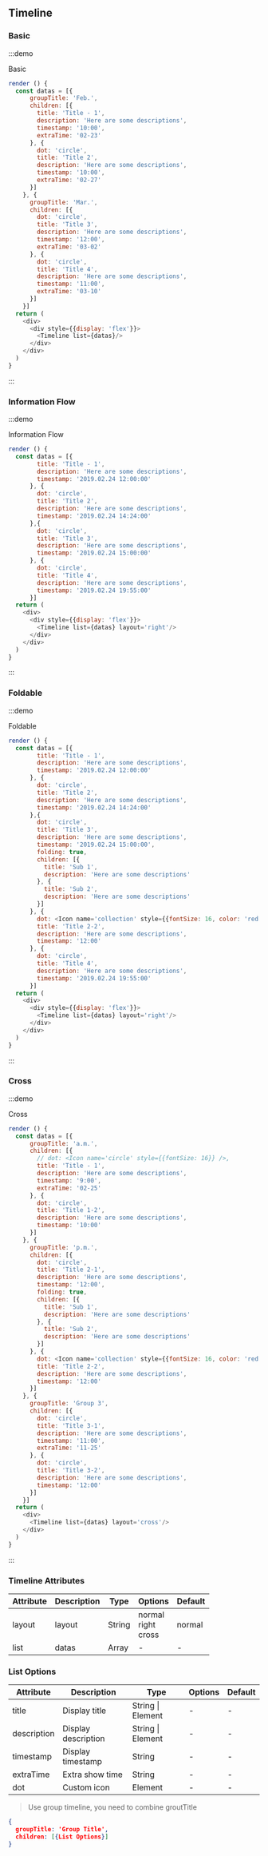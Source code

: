 ## Timeline

### Basic

:::demo

Basic

```js
render () {
  const datas = [{
      groupTitle: 'Feb.',
      children: [{
        title: 'Title - 1',
        description: 'Here are some descriptions',
        timestamp: '10:00',
        extraTime: '02-23'
      }, {
        dot: 'circle',
        title: 'Title 2',
        description: 'Here are some descriptions',
        timestamp: '10:00',
        extraTime: '02-27'
      }]
    }, {
      groupTitle: 'Mar.',
      children: [{
        dot: 'circle',
        title: 'Title 3',
        description: 'Here are some descriptions',
        timestamp: '12:00',
        extraTime: '03-02'
      }, {
        dot: 'circle',
        title: 'Title 4',
        description: 'Here are some descriptions',
        timestamp: '11:00',
        extraTime: '03-10'
      }]
    }]
  return (
    <div>
      <div style={{display: 'flex'}}>
        <Timeline list={datas}/>
      </div>
    </div>
  )
}
```

:::

### Information Flow

:::demo

Information Flow

```js
render () {
  const datas = [{
        title: 'Title - 1',
        description: 'Here are some descriptions',
        timestamp: '2019.02.24 12:00:00'
      }, {
        dot: 'circle',
        title: 'Title 2',
        description: 'Here are some descriptions',
        timestamp: '2019.02.24 14:24:00'
      },{
        dot: 'circle',
        title: 'Title 3',
        description: 'Here are some descriptions',
        timestamp: '2019.02.24 15:00:00'
      }, {
        dot: 'circle',
        title: 'Title 4',
        description: 'Here are some descriptions',
        timestamp: '2019.02.24 19:55:00'
      }]
  return (
    <div>
      <div style={{display: 'flex'}}>
        <Timeline list={datas} layout='right'/>
      </div>
    </div>
  )
}
```

:::

### Foldable

:::demo

Foldable

```js
render () {
  const datas = [{
        title: 'Title - 1',
        description: 'Here are some descriptions',
        timestamp: '2019.02.24 12:00:00'
      }, {
        dot: 'circle',
        title: 'Title 2',
        description: 'Here are some descriptions',
        timestamp: '2019.02.24 14:24:00'
      },{
        dot: 'circle',
        title: 'Title 3',
        description: 'Here are some descriptions',
        timestamp: '2019.02.24 15:00:00',
        folding: true,
        children: [{
          title: 'Sub 1',
          description: 'Here are some descriptions'
        }, {
          title: 'Sub 2',
          description: 'Here are some descriptions'
        }]
      }, {
        dot: <Icon name='collection' style={{fontSize: 16, color: 'red'}} />,
        title: 'Title 2-2',
        description: 'Here are some descriptions',
        timestamp: '12:00'
      }, {
        dot: 'circle',
        title: 'Title 4',
        description: 'Here are some descriptions',
        timestamp: '2019.02.24 19:55:00'
      }]
  return (
    <div>
      <div style={{display: 'flex'}}>
        <Timeline list={datas} layout='right'/>
      </div>
    </div>
  )
}
```

:::

### Cross

:::demo

Cross

```js
render () {
  const datas = [{
      groupTitle: 'a.m.',
      children: [{
        // dot: <Icon name='circle' style={{fontSize: 16}} />,
        title: 'Title - 1',
        description: 'Here are some descriptions',
        timestamp: '9:00',
        extraTime: '02-25'
      }, {
        dot: 'circle',
        title: 'Title 1-2',
        description: 'Here are some descriptions',
        timestamp: '10:00'
      }]
    }, {
      groupTitle: 'p.m.',
      children: [{
        dot: 'circle',
        title: 'Title 2-1',
        description: 'Here are some descriptions',
        timestamp: '12:00',
        folding: true,
        children: [{
          title: 'Sub 1',
          description: 'Here are some descriptions'
        }, {
          title: 'Sub 2',
          description: 'Here are some descriptions'
        }]
      }, {
        dot: <Icon name='collection' style={{fontSize: 16, color: 'red'}} />,
        title: 'Title 2-2',
        description: 'Here are some descriptions',
        timestamp: '12:00'
      }]
    }, {
      groupTitle: 'Group 3',
      children: [{
        dot: 'circle',
        title: 'Title 3-1',
        description: 'Here are some descriptions',
        timestamp: '11:00',
        extraTime: '11-25'
      }, {
        dot: 'circle',
        title: 'Title 3-2',
        description: 'Here are some descriptions',
        timestamp: '12:00'
      }]
    }]
  return (
    <div>
      <Timeline list={datas} layout='cross'/>
    </div>
  )
}
```

:::

### Timeline Attributes

| Attribute | Description | Type   | Options                        | Default |
| --------- | ----------- | ------ | ------------------------------ | ------- |
| layout    | layout      | String | normal <br/> right <br/> cross | normal  |
| list      | datas       | Array  | -                              | -       |

### List Options

| Attribute   | Description         | Type              | Options | Default |
| ----------- | ------------------- | ----------------- | ------- | ------- |
| title       | Display title       | String \| Element | -       | -       |
| description | Display description | String \| Element | -       | -       |
| timestamp   | Display timestamp   | String            | -       | -       |
| extraTime   | Extra show time     | String            | -       | -       |
| dot         | Custom icon         | Element           | -       | -       |

> Use group timeline, you need to combine groutTitle

```json
{
  groupTitle: 'Group Title',
  children: [{List Options}]
}
```
